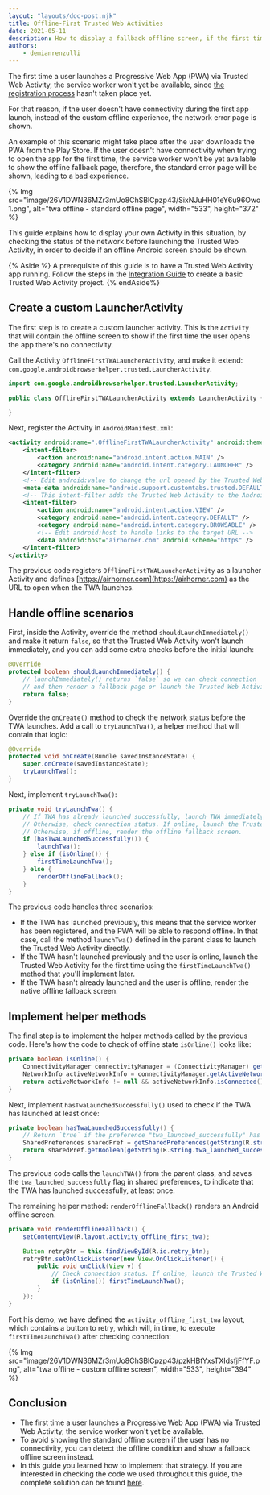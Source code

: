 ```yaml
---
layout: "layouts/doc-post.njk" 
title: Offline-First Trusted Web Activities 
date: 2021-05-11 
description: How to display a fallback offline screen, if the first time the user opens the app, there's no connectivity. 
authors:
    - demianrenzulli
---
```


The first time a user launches a Progressive Web App (PWA) via Trusted Web
Activity, the service worker won't yet be available, since [the registration
process](https://developers.google.com/web/fundamentals/primers/service-workers/registration)
hasn't taken place yet.

For that reason, if the user doesn't have connectivity during the first app
launch, instead of the custom offline experience, the network error page is
shown.

An example of this scenario might take place after the user downloads the PWA
from the Play Store. If the user doesn't have connectivity when trying to open
the app for the first time, the service worker won't be yet available to show
the offline fallback page, therefore, the standard error page will be shown,
leading to a bad experience.

{% Img src="image/26V1DWN36MZr3mUo8ChSBlCpzp43/SixNJuHH01eY6u96Owo1.png",
alt="twa offline - standard offline page", width="533", height="372" %}

This guide explains how to display your own Activity in this situation, by
checking the status of the network before launching the Trusted Web Activity, in
order to decide if an offline Android screen should be shown.

{% Aside %} A prerequisite of this guide is to have a Trusted Web Activity app
running. Follow the steps in the [Integration
Guide](https://developer.chrome.com/docs/android/trusted-web-activity/integration-guide/)
to create a basic Trusted Web Activity project. {% endAside%}

## Create a custom LauncherActivity

The first step is to create a custom launcher activity. This is the `Activity`
that will contain the offline screen to show if the first time the user opens
the app there's no connectivity.

Call the Activity `OfflineFirstTWALauncherActivity`, and make it extend:
`com.google.androidbrowserhelper.trusted.LauncherActivity`.

```java
import com.google.androidbrowserhelper.trusted.LauncherActivity;

public class OfflineFirstTWALauncherActivity extends LauncherActivity {

}
```

Next, register the Activity in `AndroidManifest.xml`:

```xml
<activity android:name=".OfflineFirstTWALauncherActivity" android:theme="@style/Theme.Design.NoActionBar">
    <intent-filter>
        <action android:name="android.intent.action.MAIN" />
        <category android:name="android.intent.category.LAUNCHER" />
    </intent-filter>
    <!-- Edit android:value to change the url opened by the Trusted Web Activity -->
    <meta-data android:name="android.support.customtabs.trusted.DEFAULT_URL" android:value="https://airhorner.com" />
    <!-- This intent-filter adds the Trusted Web Activity to the Android Launcher -->
    <intent-filter>
        <action android:name="android.intent.action.VIEW" />
        <category android:name="android.intent.category.DEFAULT" />
        <category android:name="android.intent.category.BROWSABLE" />
        <!-- Edit android:host to handle links to the target URL -->
        <data android:host="airhorner.com" android:scheme="https" />
    </intent-filter>
</activity>
```

The previous code registers `OfflineFirstTWALauncherActivity` as a launcher
Activity and defines [https://airhorner.com](https://airhorner.com) as the URL
to open when the TWA launches. 

## Handle offline scenarios

First, inside the Activity, override the method `shouldLaunchImmediately()` and
make it return `false`, so that the Trusted Web Activity won't launch
immediately, and you can add some extra checks before the initial launch:

```java
@Override
protected boolean shouldLaunchImmediately() {
    // launchImmediately() returns `false` so we can check connection
    // and then render a fallback page or launch the Trusted Web Activity with `launchTwa()`.
    return false;
}
```

Override the `onCreate()` method to check the network status before the TWA
launches. Add a call to `tryLaunchTwa()`, a helper method that will contain that
logic:

```java
@Override
protected void onCreate(Bundle savedInstanceState) {
    super.onCreate(savedInstanceState);
    tryLaunchTwa();
}
```

Next, implement `tryLaunchTwa()`:

```java
private void tryLaunchTwa() {
    // If TWA has already launched successfully, launch TWA immediately.
    // Otherwise, check connection status. If online, launch the Trusted Web Activity with `launchTwa()`.
    // Otherwise, if offline, render the offline fallback screen.
    if (hasTwaLaunchedSuccessfully()) {
        launchTwa();
    } else if (isOnline()) {
        firstTimeLaunchTwa();
    } else {
        renderOfflineFallback();
    }
}
```

The previous code handles three scenarios:

- If the TWA has launched previously, this means that the service worker has
  been registered, and the PWA will be able to respond offline. In that case,
  call the method `launchTwa()` defined in the parent class to launch the
  Trusted Web Activity directly.
- If the TWA hasn't launched previously and the user is online, launch the
  Trusted Web Activity for the first time using the `firstTimeLaunchTwa()`
  method that you'll implement later.
- If the TWA hasn't already launched and the user is offline, render the native
  offline fallback screen.

## Implement helper methods

The final step is to implement the helper methods called by the previous code.
Here's how the code to check of offline state `isOnline()` looks like:

```java
private boolean isOnline() {
    ConnectivityManager connectivityManager = (ConnectivityManager) getSystemService(Context.CONNECTIVITY_SERVICE);
    NetworkInfo activeNetworkInfo = connectivityManager.getActiveNetworkInfo();
    return activeNetworkInfo != null && activeNetworkInfo.isConnected();
}
```

Next, implement `hasTwaLaunchedSuccessfully()` used to check if the TWA has
launched at least once:

```java
private boolean hasTwaLaunchedSuccessfully() {
    // Return `true` if the preference "twa_launched_successfully" has already been set.
    SharedPreferences sharedPref = getSharedPreferences(getString(R.string.twa_offline_first_preferences_file_key), Context.MODE_PRIVATE);
    return sharedPref.getBoolean(getString(R.string.twa_launched_successfully), false);
}
```

The previous code calls the `launchTWA()` from the parent class, and saves the
`twa_launched_successfully` flag in shared preferences, to indicate that the TWA
has launched successfully, at least once.

The remaining helper method: `renderOfflineFallback()` renders an Android
offline screen. 

```java
private void renderOfflineFallback() {
    setContentView(R.layout.activity_offline_first_twa);

    Button retryBtn = this.findViewById(R.id.retry_btn);
    retryBtn.setOnClickListener(new View.OnClickListener() {
        public void onClick(View v) {
            // Check connection status. If online, launch the Trusted Web Activity for the first time.
            if (isOnline()) firstTimeLaunchTwa();
        }
    });
}
```

Fort his demo, we have defined the `activity_offline_first_twa` layout, which
contains a button to retry, which will, in time, to execute
`firstTimeLaunchTwa()` after checking connection:

{% Img src="image/26V1DWN36MZr3mUo8ChSBlCpzp43/pzkHBtYxsTXIdsfjFfYF.png",
alt="twa offline - custom offline screen", width="533", height="394" %}

## Conclusion

- The first time a user launches a Progressive Web App (PWA) via Trusted Web
  Activity, the service worker won't yet be available.
- To avoid showing the standard offline screen if the user has no connectivity,
  you can detect the offline condition and show a fallback offline screen
  instead.
- In this guide you learned how to implement that strategy. If you are
  interested in checking the code we used throughout this guide, the complete
  solution can be found
  [here](https://github.com/GoogleChrome/android-browser-helper/tree/main/demos/twa-offline-first).
